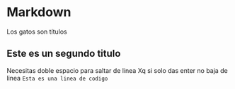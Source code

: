 # Markdown
Los gatos son títulos
## Este es un segundo titulo
Necesitas doble espacio para saltar de linea
Xq si solo das enter no baja de linea
`Esta es una linea de codigo`
